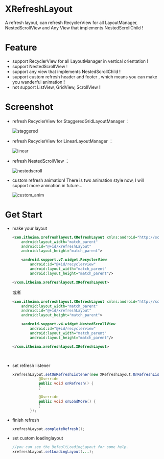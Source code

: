 # XRefreshLayout
A refresh layout, can refresh RecyclerView for all LayoutManager, NestedScrollView and Any View that implements NestedScrollChild !



# Feature

- support RecyclerView for all LayoutManager in vertical orientation !
- support NestedScrollView !
- support any view that implements NestedScrollChild !
- support custom refresh header and footer , which means you can make you wanderful animation !
- not support ListView, GridView, ScrollView !



# Screenshot

- refresh RecyclerView for StaggeredGridLayoutManager ：

  ![staggered](/Screenshot/staggered.gif)


- refresh RecyclerView for LinearLayoutManager ：

  ![linear](/Screenshot/linear.gif)

- refresh NestedScrollView ：

  ![nestedscroll](/Screenshot/nestedscroll.gif)




- custom refresh animation! There is two animation style now, I will support more animation in future...

  ![custom_anim](/Screenshot/custom_anim.gif)



# Get Start

- make your layout

  ```xml
  <com.itheima.xrefreshlayout.XRefreshLayout xmlns:android="http://schemas.android.com/apk/res/android"
      android:layout_width="match_parent"
      android:id="@+id/xrefreshLayout"
      android:layout_height="match_parent">

      <android.support.v7.widget.RecyclerView
          android:id="@+id/recyclerview"
          android:layout_width="match_parent"
          android:layout_height="match_parent"/>

  </com.itheima.xrefreshlayout.XRefreshLayout>
  ```

  或者

  ```xml
  <com.itheima.xrefreshlayout.XRefreshLayout xmlns:android="http://schemas.android.com/apk/res/android"
      android:layout_width="match_parent"
      android:id="@+id/xrefreshLayout"
      android:layout_height="match_parent">

      <android.support.v4.widget.NestedScrollView
          android:id="@+id/recyclerview"
          android:layout_width="match_parent"
          android:layout_height="match_parent"/>

  </com.itheima.xrefreshlayout.XRefreshLayout>
  ```

  ​

- set refresh listener

  ```java
  xrefreshLayout.setOnRefreshListener(new XRefreshLayout.OnRefreshListener() {
              @Override
              public void onRefresh() {
              }

              @Override
              public void onLoadMore() {
              }
          });
  ```

- finish refresh

  ```java
  xrefreshLayout.completeRefresh();
  ```

- set custom loadinglayout

  ```java
  //you can see the DefaultLoadingLayout for some help.
  xrefreshLayout.setLoadingLayout(...);
  ```

  ​